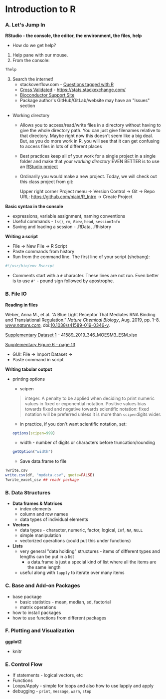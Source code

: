 # Introduction to R

### A.  Let's Jump In
**RStudio - the console, the editor, the environment, the files, help**

- How do we get help?

1. Help pane with our mouse.
2. From the console:
```R
?help
```
3. Search the internet!
   - stackoverflow.com - [Questions tagged with R](https://stackoverflow.com/questions/tagged/r)
   - [Cross Validated](https://stats.stackexchange.com/) - https://stats.stackexchange.com/
   - [Bioconductor Support Site](https://support.bioconductor.org/)
   - Package author's GitHub/GitLab/website may have an "Issues" section

- Working directory

  - Allows you to access/read/write files in a directory without having to give the whole directory path.  You can just give filenames relative to that directory.  Maybe right now this doesn't seem like a big deal.  But, as you do more work in R, you will see that it can get confusing to access files in lots of different places

  - Best practices keep all of your work for a single project in a single folder and make that your *working directory*  EVEN BETTER is to use an [RStudio project](https://support.rstudio.com/hc/en-us/articles/200526207-Using-Projects)

  - Ordinarily you would make a new project.  Today, we will check out this class project from git: 

    Upper right corner Project menu -> Version Control -> Git -> Repo URL: https://github.com/niaid/R_Intro -> Create Project

**Basic syntax in the console**

- expressions, variable assignment, naming conventions
- Useful commands - `ls()`, `rm`, `View`, `head`, `sessionInfo`
- Saving and loading a session - .RData, .Rhistory

**Writing a script**

- File -> New File -> R Script
- Paste commands from history
- Run from the command line.  The first line of your script (shebang):

```R
#!/usr/bin/env Rscript
```

- Comments start with a `#` character.  These lines are not run.  Even better is to use `#'` - pound sign followed by apostrophe.

### B.  File IO
**Reading in files**

Weber, Anna M., et al. “A Blue Light Receptor That Mediates RNA Binding and Translational Regulation.” *Nature Chemical Biology*, Aug. 2019, pp. 1–8. *www.nature.com*, doi:[10.1038/s41589-019-0346-y](https://doi.org/10.1038/s41589-019-0346-y).

[Supplementary Dataset 1](https://static-content.springer.com/esm/art%3A10.1038%2Fs41589-019-0346-y/MediaObjects/41589_2019_346_MOESM3_ESM.xlsx) - 41589_2019_346_MOESM3_ESM.xlsx

[Supplementary Figure 6 - page 13](https://static-content.springer.com/esm/art%3A10.1038%2Fs41589-019-0346-y/MediaObjects/41589_2019_346_MOESM1_ESM.pdf#page=13)

- GUI: File -> Import Dataset -> 
- Paste command in script

**Writing tabular output**

- printing options

  - scipen
  
  > integer. A penalty to be applied when deciding to print numeric values in fixed or exponential notation. Positive values bias towards fixed and negative towards scientific notation: fixed notation will be preferred unless it is more than `scipen`digits wider.
  - in practice, if you don't want scientific notation, set:
  ```r
  options(scipen=999)
  ```
  - width - number of digits or characters before truncation/rounding
  ```r
  getOption("width")
  ```
  - Save data.frame to file

```r
?write.csv
write.csv(df, "mydata.csv", quote=FALSE)
?write_excel_csv ## readr package
```

### B.  Data Structures
- **Data frames & Matrices**
  - index elements
  - column and row names
  - data types of individual elements
- **Vectors**
  - data types - character, numeric, factor, logical, `Inf`, `NA`, `NULL`
  - simple manipulation
  - vectorized operations (could put this under functions)
- **Lists**
  - very general "data holding" structures - items of different types and lengths can be put in a list
    - a data.frame is just a special kind of list where all the items are the same length
  - useful along with `lapply` to iterate over many items

### C.  Base and Add-on Packages
- base package
  - basic statistics - mean, median, sd, factorial
  - matrix operations
- how to install packages
- how to use functions from different packages

### F. Plotting and Visualization
**ggplot2**

- knitr



### E.  Control Flow
- If statements - logical vectors, etc
- Functions
- Loops/Apply - simple for loops and also how to use lapply and apply
- debugging - `print`, `message`, `warn`, `stop`


